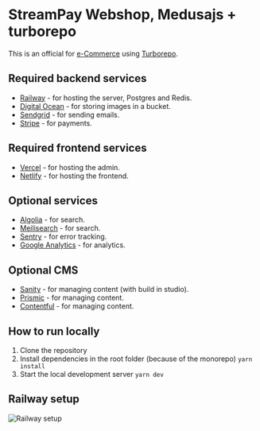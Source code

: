 # StreamPay Webshop, Medusajs + turborepo

This is an official for [e-Commerce](https://streampay.shop) using [Turborepo](https://turbo.build/repo).


## Required backend services

- [Railway](https://railway.app) - for hosting the server, Postgres and Redis.
- [Digital Ocean](https://digitalocean.com) - for storing images in a bucket.
- [Sendgrid](https://sendgrid.com) - for sending emails.
- [Stripe](https://stripe.com) - for payments.

## Required frontend services

- [Vercel](https://vercel.com) - for hosting the admin.
- [Netlify](https://netlify.com) - for hosting the frontend.

## Optional services

- [Algolia](https://algolia.com) - for search.
- [Meilisearch](https://meilisearch.com) - for search.
- [Sentry](https://sentry.io) - for error tracking.
- [Google Analytics](https://analytics.google.com) - for analytics.

## Optional CMS

- [Sanity](https://sanity.io) - for managing content (with build in studio).
- [Prismic](https://prismic.io) - for managing content.
- [Contentful](https://contentful.com) - for managing content.

## How to run locally
1. Clone the repository
2. Install dependencies in the root folder (because of the monorepo)
```yarn install```
3. Start the local development server
```yarn dev```

## Railway setup

![Railway setup](./railway-infra.png)
